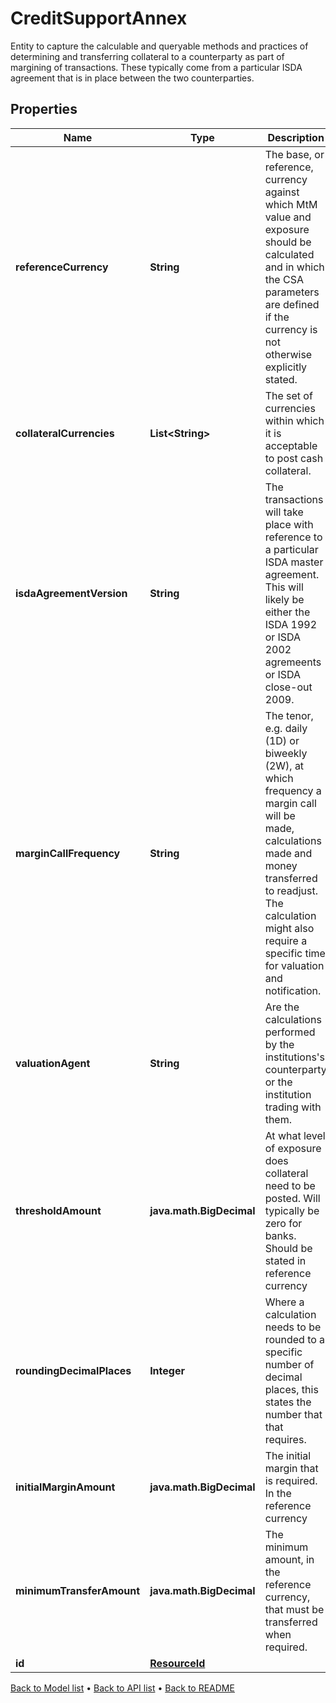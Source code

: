 

# CreditSupportAnnex

Entity to capture the calculable and queryable methods and practices of determining and transferring collateral to a counterparty as part of margining of transactions. These typically come from a particular ISDA agreement that is in place between the two counterparties.

## Properties

| Name | Type | Description | Notes |
|------------ | ------------- | ------------- | -------------|
|**referenceCurrency** | **String** | The base, or reference, currency against which MtM value and exposure should be calculated and in which the CSA parameters are defined if the currency is not otherwise explicitly stated. |  |
|**collateralCurrencies** | **List&lt;String&gt;** | The set of currencies within which it is acceptable to post cash collateral. |  |
|**isdaAgreementVersion** | **String** | The transactions will take place with reference to a particular ISDA master agreement. This will likely be either the ISDA 1992 or ISDA 2002 agremeents or ISDA close-out 2009. |  |
|**marginCallFrequency** | **String** | The tenor, e.g. daily (1D) or biweekly (2W), at which frequency a margin call will be made, calculations made and money transferred to readjust. The calculation might also require a specific time for valuation and notification. |  |
|**valuationAgent** | **String** | Are the calculations performed by the institutions&#39;s counterparty or the institution trading with them. |  |
|**thresholdAmount** | **java.math.BigDecimal** | At what level of exposure does collateral need to be posted. Will typically be zero for banks. Should be stated in reference currency |  |
|**roundingDecimalPlaces** | **Integer** | Where a calculation needs to be rounded to a specific number of decimal places, this states the number that that requires. |  |
|**initialMarginAmount** | **java.math.BigDecimal** | The initial margin that is required. In the reference currency |  |
|**minimumTransferAmount** | **java.math.BigDecimal** | The minimum amount, in the reference currency, that must be transferred when required. |  |
|**id** | [**ResourceId**](ResourceId.md) |  |  |



[Back to Model list](../README.md#documentation-for-models) &#8226; [Back to API list](../README.md#documentation-for-api-endpoints) &#8226; [Back to README](../README.md)



